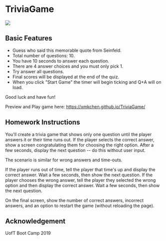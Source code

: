 # TriviaGame

<a href="http://g.recordit.co/4mte9WTCxJ.gif"><img src="https://media.giphy.com/media/9Ji0xt6JqOCkuentdS/giphy.gif" border="0"></a>

## Basic Features
* Guess who said this memorable quote from Seinfeld.
* Total number of questions: 10. 
* You have 10 seconds to answer each question.
* There are 4 answer choices and you must only pick 1.
* Try answer all questions.
* Final scores will be displayed at the end of the quiz.
* When you click "Start Game" the timer will begin ticking and Q+A will on load.

Good luck and have fun!

Preview and Play game here: https://xmkchen.github.io/TriviaGame/


## Homework Instructions
You'll create a trivia game that shows only one question until the player answers it or their time runs out.
If the player selects the correct answer, show a screen congratulating them for choosing the right option. After a few seconds, display the next question -- do this without user input.

The scenario is similar for wrong answers and time-outs.


If the player runs out of time, tell the player that time's up and display the correct answer. Wait a few seconds, then show the next question.
If the player chooses the wrong answer, tell the player they selected the wrong option and then display the correct answer. Wait a few seconds, then show the next question.


On the final screen, show the number of correct answers, incorrect answers, and an option to restart the game (without reloading the page).

## Acknowledgement
UofT Boot Camp 2019
